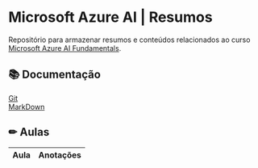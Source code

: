 # Microsoft Azure AI | Resumos

Repositório para armazenar resumos e conteúdos relacionados ao curso [Microsoft Azure AI Fundamentals](https://web.dio.me/track/a088cda7-a37f-451a-b392-46fa7e6ddc55).

## 📚 Documentação

[Git](https://git-scm.com/docs) \
[MarkDown](https://docs.github.com/pt/get-started/writing-on-github/getting-started-with-writing-and-formatting-on-github/basic-writing-and-formatting-syntax)

## ✏ Aulas

| Aula | Anotações |
| - | - |

